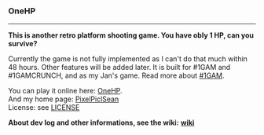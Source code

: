 ### OneHP ###
___
**This is another retro platform shooting game. You have obly 1 HP, can you survive?**

Currently the game is not fully implemented as I can't do that much within 48 hours. 
Other features will be added later. 
It is built for #1GAM and #1GAMCRUNCH, and as my Jan's game. 
Read more about [#1GAM](http://onegameamonth.com). 

You can play it online here: [OneHP](https://dl.dropbox.com/u/83837173/OneHP/OneHP.html).  
And my home page: [PixelPiclSean](http://picosean.iblogger.org)  
License: see [LICENSE](license.txt)  

**About dev log and other informations, see the wiki:**
**[wiki](https://github.com/pixelpicosean/OneHP/wiki/Home)**
